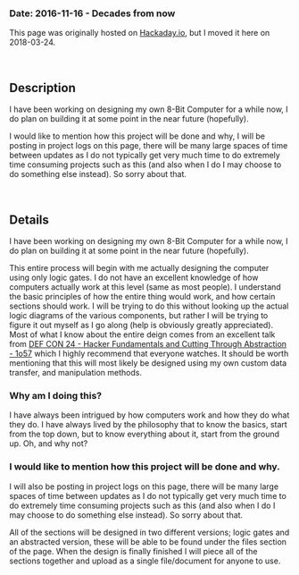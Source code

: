 <title>8-Bit Homebrew Computer</title>

### Date: 2016-11-16 - Decades from now

This page was originally hosted on [Hackaday.io](https://hackaday.io), but I
moved it here on 2018-03-24.

<br>

## Description

I have been working on designing my own 8-Bit Computer for a while now, I do
plan on building it at some point in the near future (hopefully).

I would like to mention how this project will be done and why, I will be posting
in project logs on this page, there will be many large spaces of time between
updates as I do not typically get very much time to do extremely time consuming
projects such as this (and also when I do I may choose to do something else
instead). So sorry about that.

<br>

## Details

I have been working on designing my own 8-Bit Computer for a while now, I do
plan on building it at some point in the near future (hopefully).

This entire process will begin with me actually designing the computer using
only logic gates. I do not have an excellent knowledge of how computers actually
work at this level (same as most people). I understand the basic principles of
how the entire thing would work, and how certain sections should work. I will be
trying to do this without looking up the actual logic diagrams of the various
components, but rather I will be trying to figure it out myself as I go along
(help is obviously greatly appreciated). Most of what I know about the entire
deign comes from an excellent talk from [DEF CON 24 - Hacker Fundamentals and
Cutting Through Abstraction - 1o57](https://www.youtube.com/watch?v=kSuq3Ry9PLQ)
which I highly recommend that everyone watches. It should be worth mentioning
that this will most likely be designed using my own custom data transfer, and
manipulation methods.

### Why am I doing this?

I have always been intrigued by how computers work and how they do what they do.
I have always lived by the philosophy that to know the basics, start from the
top down, but to know everything about it, start from the ground up. Oh, and why
not?

### I would like to mention how this project will be done and why.

I will also be posting in project logs on this page, there will be many large
spaces of time between updates as I do not typically get very much time to do
extremely time consuming projects such as this (and also when I do I may choose
to do something else instead). So sorry about that.

All of the sections will be designed in two different versions; logic gates and
an abstracted version, these will be able to be found under the files section of
the page. When the design is finally finished I will piece all of the sections
together and upload as a single file/document for anyone to use.

